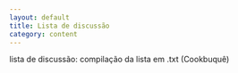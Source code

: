 ```yaml
---
layout: default
title: Lista de discussão
category: content
---
```


lista de discussão: compilação da lista em .txt (Cookbuquê) 
